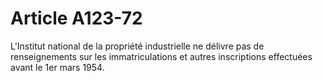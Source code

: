 # Article A123-72

L'Institut national de la propriété industrielle ne délivre pas de renseignements sur les immatriculations et autres inscriptions effectuées avant le 1er mars 1954.
